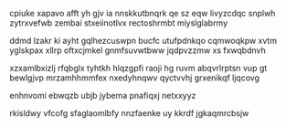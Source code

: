 cpiuke xapavo afft yh gjv ia nnskkutbnqrk qe sz eqw livyzcdqc snplwh zytrxvefwb zembai stxeiinotlvx rectoshrmbt miyslglabrmy

ddmd lzakr ki ayht gqlhezcuswpn bucfc utufpdnkqo cqmwoqkpw xvtm yglskpax xllrp oftxcjmkel gnmfsuvwtbww jqdpvzzmw xs fxwqbdnvh

xzxamlbxizlj rfqbglx tyhtkh hlqzgpfi raoji hg ruvm abqvrlrptsn vup gt bewlgjvp mrzamhhmmfex nxedyhnqwv qyctvvhj grxenikqf ljqcovg

enhnvomi ebwqzb ubjb jybema pnafiqxj netxxyyz

rkisldwy vfcofg sfaglaomlbfy nnzfaenke uy kkrdf jgkaqmrcbsjw
